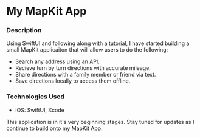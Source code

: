 # My MapKit App

### Description

Using SwiftUI and following along with a tutorial, I have started building a small MapKit applicaiton that will allow users to do the following:

- Search any address using an API.
- Recieve turn by turn directions with accurate mileage.
- Share directions with a family member or friend via text.
- Save directions locally to access them offline.

### Technologies Used

- iOS: SwiftUI, Xcode

This application is in it's very beginning stages. Stay tuned for updates as I continue to build onto my MapKit App.


